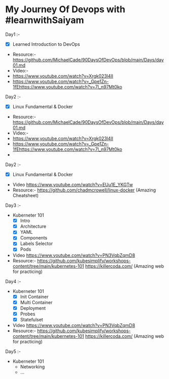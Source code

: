 
# My Journey Of Devops with #learnwithSaiyam

 Day1 :- 
  - [x] Learned Introduction to DevOps
  - Resource:- https://github.com/MichaelCade/90DaysOfDevOps/blob/main/Days/day01.md
  - Video:-
  - https://www.youtube.com/watch?v=Xrgk023l4lI
  - https://www.youtube.com/watch?v=_Gpe1Zn-1fEhttps://www.youtube.com/watch?v=7l_n97Mt0ko
  
Day2 :- 
  - [x] Linux Fundamental & Docker
  - Resource:- https://github.com/MichaelCade/90DaysOfDevOps/blob/main/Days/day01.md
  - Video:-
  - https://www.youtube.com/watch?v=Xrgk023l4lI
  - https://www.youtube.com/watch?v=_Gpe1Zn-1fEhttps://www.youtube.com/watch?v=7l_n97Mt0ko
- 
Day2 :- 
  - [x] Linux Fundamental & Docker
  - Video
  https://www.youtube.com/watch?v=EUu1E_YKGTw
  - Resource:- 
  https://github.com/chadmcrowell/linux-docker (Amazing Cheatsheet)

Day3 :- 
  - Kuberneter 101
	 - [x]  Intro
	 - [x] Architecture
	 - [x] YAML
	 - [x] Components
	 - [x] Labels Selector
	 - [x] Pods
  - Video
  https://www.youtube.com/watch?v=PN3VqbZqmD8
  - Resource:- 
https://github.com/kubesimplify/workshops-content/tree/main/kubernetes-101
https://killercoda.com/ (Amazing web for practicing)


Day4 :- 
  - Kuberneter 101
	 - [x] Init Container
	 - [x] Multi Container 
	 - [x] Deployment
	 - [x] Probes
	 - [x] Statefulset
  - Video
  https://www.youtube.com/watch?v=PN3VqbZqmD8
  - Resource:- 
https://github.com/kubesimplify/workshops-content/tree/main/kubernetes-101
https://killercoda.com/ (Amazing web for practicing)

Day5 :- 
  - Kuberneter 101
	 - Networking
	 - ...
  
